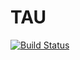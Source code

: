 # TAU

[![Build Status](https://travis-ci.org/profile/klebek/TAU.svg?branch=master)](https://travis-ci.org/profile/klebek/TAU)
